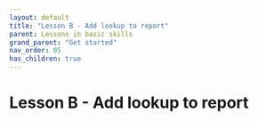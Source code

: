 ```yaml
---
layout: default
title: "Lesson B - Add lookup to report"
parent: Lessons in basic skills
grand_parent: "Get started"
nav_order: 05
has_children: true
---
```


# Lesson B - Add lookup to report


